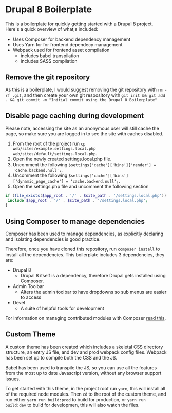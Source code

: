 # Drupal 8 Boilerplate
This is a boilerplate for quickly getting started with a Drupal 8 project. Here's a quick overview of what;s included:
- Uses Composer for backend dependency management
- Uses Yarn for for frontend dependecy management
- Webpack used for frontend asset compilation
  - includes babel transpilation
  - includes SASS compilation

## Remove the git repository
As this is a boilerplate, I would suggest removing the git repository with `rm -rf .git`, and then create your own git respository with `git init && git add . && git commit -m "Initial commit using the Drupal 8 Boilerplate"`

## Disable page caching during development
Please note, accessing the site as an anonymous user will still cache the page, so make sure you are logged in to see the site with caches disabled.
1. From the root of the project run `cp web/sites/example.settings.local.php web/sites/default/settings.local.php`.
2. Open the newly created settings.local.php file.
3. Uncomment the following `$settings['cache']['bins']['render'] = 'cache.backend.null';`.
4. Uncomment the following `$settings['cache']['bins']['dynamic_page_cache'] = 'cache.backend.null';`.
5. Open the settings.php file and uncomment the following section
```php
if (file_exists($app_root . '/' . $site_path . '/settings.local.php')) {
 include $app_root . '/' . $site_path . '/settings.local.php';
}
```

## Using Composer to manage dependencies
Composer has been used to manage dependencies, as explicitly declaring and isolating dependencies is good practice.

Therefore, once you have cloned this repository, run `composer install` to install all the dependencies. This boilerplate includes 3 dependencies, they are:

- Drupal 8
  - Drupal 8 itself is a dependency, therefore Drupal gets installed using Composer.
- Admin Toolbar
  - Alters the admin toolbar to have dropdowns so sub menus are easier to access
- Devel
  - A suite of helpful tools for development

For information on managing contributed modules with Composer [read this](https://www.drupal.org/docs/develop/using-composer/using-composer-to-manage-drupal-site-dependencies#managing-contributed).

## Custom Theme
A custom theme has been created which includes a skeletal CSS directory structure, an entry JS file, and dev and prod webpack config files. Webpack has been set up to compile both the CSS and the JS.

Babel has been used to transpile the JS, so you can use all the features from the most up to date Javascript version, without any browser support issues.

To get started with this theme, in the project root run `yarn`, this will install all of the required node modules. Then `cd` to the root of the custom theme, and run either `yarn run build:prod` to build for production, or `yarn run build:dev` to build for developmen, this will also watch the files.
